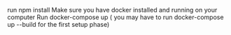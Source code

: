 run npm install
Make sure you have docker installed and running on your computer
Run docker-compose up ( you may have to run docker-compose up --build for the first setup phase)